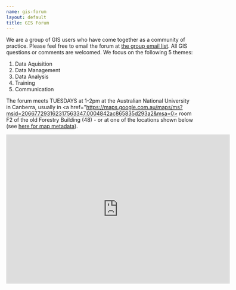 ```yaml
--- 
name: gis-forum
layout: default
title: GIS Forum
---
```


We are a group of GIS users who have come together as a community of practice.  Please feel free to email the forum at <a class="Contact the project" href="mailto:gis_forum@alliance.anu.edu.au">the group email list</a>. All GIS questions or comments are welcomed.
We focus on the following 5 themes:
1. Data Aquisition
2. Data Management
3. Data Analysis
4. Training
5. Communication

The forum meets TUESDAYS at 1-2pm at the Australian National University in Canberra, usually in <a href="https://maps.google.com.au/maps/ms?msid=206677293162317563347.0004842ac865835d293a2&msa=0>
room F2 of the old Forestry Building (48)</a> - or at one of the locations shown below (see [here for map metadata](/map-metadata.html)). 

<iframe style="border: none;" height="400" width="600" src="http://115.146.93.225:8181/geoexplorer/viewer/#maps/2"></iframe>

